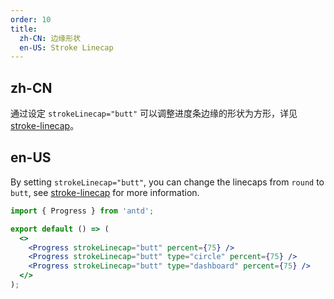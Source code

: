 ```yaml
---
order: 10
title:
  zh-CN: 边缘形状
  en-US: Stroke Linecap
---
```


## zh-CN

通过设定 `strokeLinecap="butt"` 可以调整进度条边缘的形状为方形，详见 [stroke-linecap](https://developer.mozilla.org/docs/Web/SVG/Attribute/stroke-linecap)。

## en-US

By setting `strokeLinecap="butt"`, you can change the linecaps from `round` to `butt`, see [stroke-linecap](https://developer.mozilla.org/docs/Web/SVG/Attribute/stroke-linecap) for more information.

```jsx
import { Progress } from 'antd';

export default () => (
  <>
    <Progress strokeLinecap="butt" percent={75} />
    <Progress strokeLinecap="butt" type="circle" percent={75} />
    <Progress strokeLinecap="butt" type="dashboard" percent={75} />
  </>
);
```
